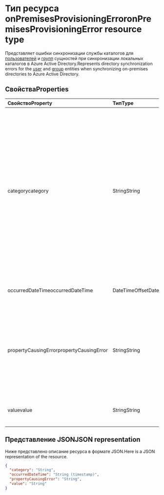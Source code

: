 # <a name="onpremisesprovisioningerror-resource-type"></a><span data-ttu-id="db0bd-101">Тип ресурса onPremisesProvisioningError</span><span class="sxs-lookup"><span data-stu-id="db0bd-101">onPremisesProvisioningError resource type</span></span>

<span data-ttu-id="db0bd-102">Представляет ошибки синхронизации службы каталогов для [пользователей](user.md) и [групп](group.md) сущностей при синхронизации локальных каталогов в Azure Active Directory.</span><span class="sxs-lookup"><span data-stu-id="db0bd-102">Represents directory synchronization errors for the [user](user.md) and [group](group.md) entities when synchronizing on-premises directories to Azure Active Directory.</span></span>

## <a name="properties"></a><span data-ttu-id="db0bd-103">Свойства</span><span class="sxs-lookup"><span data-stu-id="db0bd-103">Properties</span></span>

| <span data-ttu-id="db0bd-104">Свойство</span><span class="sxs-lookup"><span data-stu-id="db0bd-104">Property</span></span> | <span data-ttu-id="db0bd-105">Тип</span><span class="sxs-lookup"><span data-stu-id="db0bd-105">Type</span></span> | <span data-ttu-id="db0bd-106">Описание</span><span class="sxs-lookup"><span data-stu-id="db0bd-106">Description</span></span> |
|:---------------|:--------|:----------|
|<span data-ttu-id="db0bd-107">category</span><span class="sxs-lookup"><span data-stu-id="db0bd-107">category</span></span>|<span data-ttu-id="db0bd-108">String</span><span class="sxs-lookup"><span data-stu-id="db0bd-108">String</span></span>| <span data-ttu-id="db0bd-109">Категория ошибки подготовки.</span><span class="sxs-lookup"><span data-stu-id="db0bd-109">Category of the provisioning error.</span></span> <span data-ttu-id="db0bd-110">Примечание: в настоящее время доступно только одно значение.</span><span class="sxs-lookup"><span data-stu-id="db0bd-110">Note: Currently, there is only one possible value.</span></span> <span data-ttu-id="db0bd-111">Возможные значения: *PropertyConflict* - указывает, что значение свойства не является уникальным.</span><span class="sxs-lookup"><span data-stu-id="db0bd-111">Possible value: *PropertyConflict* - indicates a property value is not unique.</span></span> <span data-ttu-id="db0bd-112">Такое же значение для свойства содержат другие объекты.</span><span class="sxs-lookup"><span data-stu-id="db0bd-112">Other objects contain the same value for the property.</span></span> |
|<span data-ttu-id="db0bd-113">occurredDateTime</span><span class="sxs-lookup"><span data-stu-id="db0bd-113">occurredDateTime</span></span>|<span data-ttu-id="db0bd-114">DateTimeOffset</span><span class="sxs-lookup"><span data-stu-id="db0bd-114">DateTimeOffset</span></span>| <span data-ttu-id="db0bd-115">Дата и время возникновения ошибки.</span><span class="sxs-lookup"><span data-stu-id="db0bd-115">The time at which the error occurred.</span></span> |
|<span data-ttu-id="db0bd-116">propertyCausingError</span><span class="sxs-lookup"><span data-stu-id="db0bd-116">propertyCausingError</span></span>|<span data-ttu-id="db0bd-117">String</span><span class="sxs-lookup"><span data-stu-id="db0bd-117">String</span></span>| <span data-ttu-id="db0bd-118">Имя свойства каталогов, вызвавшего ошибку.</span><span class="sxs-lookup"><span data-stu-id="db0bd-118">Name of the directory property causing the error.</span></span> <span data-ttu-id="db0bd-119">Текущие возможные значения: *UserPrincipalName* или *ProxyAddress*</span><span class="sxs-lookup"><span data-stu-id="db0bd-119">Current possible values: *UserPrincipalName* or *ProxyAddress*</span></span> |
|<span data-ttu-id="db0bd-120">value</span><span class="sxs-lookup"><span data-stu-id="db0bd-120">value</span></span>|<span data-ttu-id="db0bd-121">String</span><span class="sxs-lookup"><span data-stu-id="db0bd-121">String</span></span>| <span data-ttu-id="db0bd-122">Значение свойства, вызвавшего ошибку.</span><span class="sxs-lookup"><span data-stu-id="db0bd-122">Value of the property causing the error.</span></span> |

## <a name="json-representation"></a><span data-ttu-id="db0bd-123">Представление JSON</span><span class="sxs-lookup"><span data-stu-id="db0bd-123">JSON representation</span></span>
<span data-ttu-id="db0bd-124">Ниже представлено описание ресурса в формате JSON.</span><span class="sxs-lookup"><span data-stu-id="db0bd-124">Here is a JSON representation of the resource.</span></span>

<!-- {
  "blockType": "resource",
  "optionalProperties": [

  ],
  "@odata.type": "microsoft.graph.onPremisesProvisioningError"
}-->

```json
{
  "category": "String",
  "occurredDateTime": "String (timestamp)",
  "propertyCausingError": "String",
  "value": "String"
}

```


<!-- uuid: 8fcb5dbc-d5aa-4681-8e31-b001d5168d79
2015-10-25 14:57:30 UTC -->
<!-- {
  "type": "#page.annotation",
  "description": "onPremisesProvisioningError resource",
  "keywords": "",
  "section": "documentation",
  "tocPath": ""
}-->